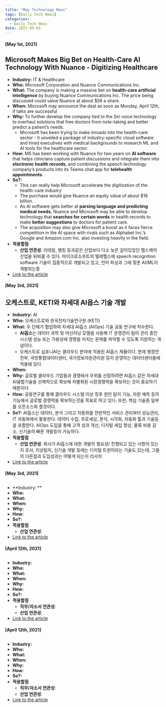 ```yaml
---
title: "May Technology News"
tags: [Daily Tech News]
categories:
  - Daily Tech News
date: 2021-05-01
---
```



#### [May 1st, 2021]

## Microsoft Makes Big Bet on Health-Care AI Technology With Nuance - Digitizing Healthcare
- **Industry:**  IT & Healthcare
- **Who:**  Microsoft Corporation and Nuance Communications Inc.
- **What:**  The company is making a massive bet on **health-care artificial intelligence** by buying Nuance Communications Inc. The price being discussed could value Nuance at about $56 a share.
- **When:**  Microsoft may announce the deal as soon as Monday, April 12th, if talks are successful
- **Why:**  To further develop the company tied to the Siri voice technology to overhaul solutions that free doctors from note-taking and better predict a patient’s needs.
  - Microsoft has been trying to make inroads into the health-care sector - it unveiled a package of industry-specific cloud software and hired executives with medical backgrounds to research ML and AI tools for the healthcare sector.
- **How:**  MS has been working with Nuance for two years on **AI software** that helps clinicians capture patient discussions and integrate them into **electronic health records**, and combining the speech technology company’s products into its Teams chat app for **telehealth appointments**.
- **So?:**  
  - This can really help Microsoft accelerate the digitization of the health-care industry
  - The purchase would give Nuance an equity value of about $16 billion.
  - As AI software gets better at **parsing language and predicting medical needs**, Nuance and Microsoft may be able to develop technology that **searches for certain words** in health records to make **better suggestions** to doctors for patient care.
  - The acquisition may also give Microsoft a boost as it faces fierce competition in the AI space with rivals such as Alphabet Inc.’s Google and Amazon.com Inc. also investing heavily in the field.
- **적용할점**
  - **산업 연관성**: 리테일, 뱅킹 등과같은 산업보다 다소 늦은 감이있었던 헬스케어 산업을 뒤바꿀 수 있다. 마이크로소프트의 텔레헬스에 speech recognition software 기술이 집중적으로 개발되고 있고, 언어 파싱과 그에 맞춘 AI/ML이 개발되는중
- [Link to the article](https://www.bloomberg.com/news/articles/2021-04-12/microsoft-makes-big-bet-on-health-care-ai-technology-with-nuance?srnd=technology-vp)



#### [May 3rd, 2021]

## 오케스트로, KETI와 차세대 AI옵스 기술 개발
- **Industry:** AI
- **Who:** 오케스트로와 한국전자기술연구원 (KETI)
- **What:**  두 단체가 협업하여 차세대 AI옵스 (AIOps) 기술 공동 연구에 착수한다.
  - **AI옵스**는 데이터 과학 및 머신러닝 모델을 사용해 IT 운영관리 팀이 관리 중인 시스템 성능 또는 가용성에 영향을 미치는 문제를 파악할 수 있도록 지원하는 개념이다.
  - 오케스트로 심포니AI는 클라우드 분야에 적용된 AI옵스 제품이다. 현재 행정안전부, 국방통합데이터센터, 국가정보자원관리원 등이 운영하는 데이터센터들에 적용돼 있다.
- **When:**
- **Why:** 글로벌 클라우드 기업들과 경쟁에서 우위를 선점하려면 AI옵스 같은 차세대 AI융합기술을 선제적으로 확보해 차별화된 시장경쟁력을 확보하는 것이 중요하기 때문이다
- **How:**  공동연구를 통해 클라우드 시스템 이상 징후 원인 탐지 기능, 자원 예측 등의 기능에서 글로벌 경쟁력을 확보하는것을 목표로 하고 있다. 또한, 핵심 기술중 일부를 오픈소스화 할것이다.
- **So?:**  AI옵스는 데이터, 분석 그리고 자동화를 전반적인 서비스 관리부터 성능관리, IT 자동화에서 활용한다. 데이터 수집, 프로세싱, 분석, 시각화, 자동화 툴과 기술등을 포함한다. AIOps 도입을 통해 고객 성과 개선, 디지털 세입 향상, 물류 비용 감소, 신기술의 빠른 개발등이 가능하다.
- **적용할점**
  - **산업 연관성**: 회사가 AI옵스에 대한 개발의 필요성/ 진행되고 있는 사항이 있는지 조사, 이상탐지, 신기술 개발 등에는 디지털 트윈이라는 기술도 있는데, 그들의 다른점과 도입성과는 어떻게 되는지 리서치
- [Link to the article](http://www.ddaily.co.kr/news/article/?no=213471)


#### [May 3rd, 2021]

##  
- **Industry: **
- **Who:**
- **What:**  
- **When:**  
- **Why:**  
- **How:**  
- **So?:**  
- **적용할점**  
  - **산업 연관성**:  
- [Link to the article]()


#### [April 12th, 2021]

##
- **Industry:**
- **Who:**
- **What:**
- **When:**
- **Why:**
- **How:**
- **So?:**
- **적용할점**
  - **직무/자소서 연관성**:
  - **산업 연관성**:
- [Link to the article]()


#### [April 12th, 2021]

##
- **Industry:**
- **Who:**
- **What:**
- **When:**
- **Why:**
- **How:**
- **So?:**
- **적용할점**
  - **직무/자소서 연관성**:
  - **산업 연관성**:
- [Link to the article]()
